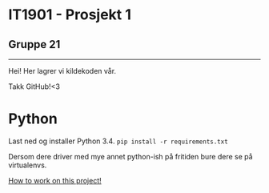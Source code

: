 # IT1901 - Prosjekt 1
## Gruppe 21
---

Hei! Her lagrer vi kildekoden vår.

Takk GitHub!<3

# Python

Last ned og installer Python 3.4.
`pip install -r requirements.txt`

Dersom dere driver med mye annet python-ish på fritiden bure dere se på virtualenvs.

[How to work on this project!](https://github.com/sklirg/it1901/wiki/How-to-work-on-this-project)
